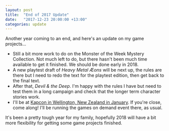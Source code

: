 ```yaml
---
layout: post
title:  "End of 2017 Update"
date:   "2017-12-23 20:00:00 +13:00"
categories: update
---
```

Another year coming to an end, and here's an update on my game projects...

* Still a bit more work to do on the Monster of the Week Mystery Collection. Not much left to do, but there hasn't been much time available to get it finished. We should be done early in 2018.
* A new playtest draft of _Heavy Metal Æons_ will be next up, the rules are there but I need to redo the text for the playtest edition, then get back to the final text.
* After that, _Devil & the Deep_. I'm happy with the rules I have but need to test them in a long campaign and check that the longer term character stories work.
* I'll be at [Kapcon in Wellington, New Zealand in January](http://kapcon.rpg.net.nz/?q=games27). If you're close, come along! I'll be running the games on demand event there, as usual.

It's been a pretty tough year for my family, hopefully 2018 will have a bit more flexibility for getting some game projects finished.
